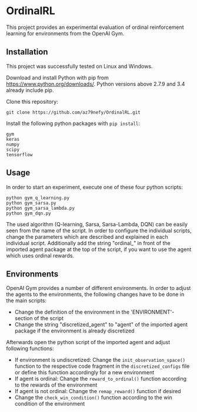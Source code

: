 # OrdinalRL
This project provides an experimental evaluation of ordinal reinforcement learning for environments from the OpenAI Gym.

## Installation

This project was successfully tested on Linux and Windows.

Download and install Python with pip from https://www.python.org/downloads/. Python versions above 2.7.9 and 3.4 already include pip.

Clone this repository:

    git clone https://github.com/az79nefy/OrdinalRL.git

Install the following python packages with `pip install`:

  ```
  gym
  keras
  numpy
  scipy
  tensorflow
  ```
  
## Usage

In order to start an experiment, execute one of these four python scripts:

    python gym_q_learning.py
    python gym_sarsa.py
    python gym_sarsa_lambda.py
    python gym_dqn.py

The used algorithm (Q-learning, Sarsa, Sarsa-Lambda, DQN) can be easily seen from the name of the script.
In order to configure the individual scripts, change the parameters which are described and explained in each individual script.
Additionally add the string "ordinal_" in front of the imported agent package at the top of the script, if you want to use the agent which uses ordinal rewards.

## Environments

OpenAI Gym provides a number of different environments. 
In order to adjust the agents to the environments, the following changes have to be done in the main scripts:

- Change the definition of the environment in the 'ENVIRONMENT'-section of the script
- Change the string "discretized_agent" to "agent" of the imported agent package if the environment is already discretized

Afterwards open the python script of the imported agent and adjust following functions:

- If environment is undiscretized: Change the `init_observation_space()` function to the respective code fragment in the `discretized_configs` file or define this function accordingly for a new environment
- If agent is ordinal: Change the `reward_to_ordinal()` function according to the rewards of the environment
- If agent is not ordinal: Change the `remap_reward()` function if desired
- Change the `check_win_condition()` function according to the win condition of the environment
